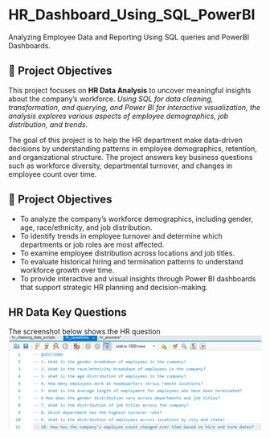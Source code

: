 # HR_Dashboard_Using_SQL_PowerBI
Analyzing Employee Data and Reporting Using SQL queries and PowerBI Dashboards.

## 🧭 Project Objectives
This project focuses on **HR Data Analysis** to uncover meaningful insights about the company’s workforce. *Using SQL for data cleaning, transformation, and querying, and Power BI for interactive visualization, the analysis explores various aspects of employee demographics, job distribution, and trends*.

The goal of this project is to help the HR department make data-driven decisions by understanding patterns in employee demographics, retention, and organizational structure.
The project answers key business questions such as workforce diversity, departmental turnover, and changes in employee count over time.

## 🎯 Project Objectives
- To analyze the company’s workforce demographics, including gender, age, race/ethnicity, and job distribution.
- To identify trends in employee turnover and determine which departments or job roles are most affected.
- To examine employee distribution across locations and job titles.
- To evaluate historical hiring and termination patterns to understand workforce growth over time.
- To provide interactive and visual insights through Power BI dashboards that support strategic HR planning and decision-making.

## HR Data Key Questions
The screenshot below shows the HR question 
![Key Questions](/HR_Key_Question.png)

